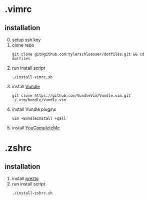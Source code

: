# .vimrc

## installation
0. setup ssh key
1. clone repo
    ```
    git clone git@github.com:tylerschloesser/dotfiles.git && cd dotfiles
    ```
2. run install script
    ```
    ./install-vimrc.sh
    ```
3. install [Vundle](https://github.com/VundleVim/Vundle.vim)
    ```
    git clone https://github.com/VundleVim/Vundle.vim.git ~/.vim/bundle/Vundle.vim
    ```
4. install Vundle plugins
    ```
    vim +BundleInstall +qall
    ```
5. install [YouCompleteMe](https://github.com/Valloric/YouCompleteMe#installation)


# .zshrc

## installation

1. install [prezto](https://github.com/sorin-ionescu/prezto)
2. run install script
    ```
    ./install-zshrc.sh
    ```
